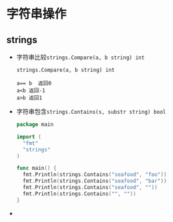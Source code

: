 # 字符串操作

## strings

* 字符串比较`strings.Compare(a, b string) int`

  ```
  strings.Compare(a, b string) int
  
  a== b  返回0
  a<b 返回-1
  a>b 返回1
  ```

* 字符串包含`strings.Contains(s, substr string) bool`

  ```go
  package main
  
  import (
  	"fmt"
  	"strings"
  )
  
  func main() {
  	fmt.Println(strings.Contains("seafood", "foo"))
  	fmt.Println(strings.Contains("seafood", "bar"))
  	fmt.Println(strings.Contains("seafood", ""))
  	fmt.Println(strings.Contains("", ""))
  }
  ```

* 

